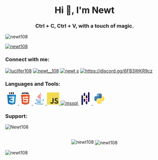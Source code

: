 <h1 align="center">Hi 👋, I'm Newt</h1>
<h3 align="center">Ctrl + C, Ctrl + V, with a touch of magic.</h3>

<p align="left"> <img src="https://komarev.com/ghpvc/?username=newt108&label=Profile%20views&color=0e75b6&style=flat" alt="newt108" /> </p>

<p align="left"> <a href="https://github.com/ryo-ma/github-profile-trophy"><img src="https://github-profile-trophy.vercel.app/?username=newt108" alt="newt108" /></a> </p>

<h3 align="left">Connect with me:</h3>
<p align="left">
<a href="https://codepen.io/lucilfer108" target="blank"><img align="center" src="https://raw.githubusercontent.com/rahuldkjain/github-profile-readme-generator/master/src/images/icons/Social/codepen.svg" alt="lucilfer108" height="30" width="40" /></a>
<a href="https://instagram.com/newt__108" target="blank"><img align="center" src="https://raw.githubusercontent.com/rahuldkjain/github-profile-readme-generator/master/src/images/icons/Social/instagram.svg" alt="newt__108" height="30" width="40" /></a>
<a href="https://www.hackerrank.com/newt s" target="blank"><img align="center" src="https://raw.githubusercontent.com/rahuldkjain/github-profile-readme-generator/master/src/images/icons/Social/hackerrank.svg" alt="newt s" height="30" width="40" /></a>
<a href="https://discord.gg/https://discord.gg/6FB3WKR9cz" target="blank"><img align="center" src="https://raw.githubusercontent.com/rahuldkjain/github-profile-readme-generator/master/src/images/icons/Social/discord.svg" alt="https://discord.gg/6FB3WKR9cz" height="30" width="40" /></a>
</p>

<h3 align="left">Languages and Tools:</h3>
<p align="left"> <a href="https://www.w3schools.com/css/" target="_blank" rel="noreferrer"> <img src="https://raw.githubusercontent.com/devicons/devicon/master/icons/css3/css3-original-wordmark.svg" alt="css3" width="40" height="40"/> </a> <a href="https://www.w3.org/html/" target="_blank" rel="noreferrer"> <img src="https://raw.githubusercontent.com/devicons/devicon/master/icons/html5/html5-original-wordmark.svg" alt="html5" width="40" height="40"/> </a> <a href="https://www.java.com" target="_blank" rel="noreferrer"> <img src="https://raw.githubusercontent.com/devicons/devicon/master/icons/java/java-original.svg" alt="java" width="40" height="40"/> </a> <a href="https://developer.mozilla.org/en-US/docs/Web/JavaScript" target="_blank" rel="noreferrer"> <img src="https://raw.githubusercontent.com/devicons/devicon/master/icons/javascript/javascript-original.svg" alt="javascript" width="40" height="40"/> </a> <a href="https://www.microsoft.com/en-us/sql-server" target="_blank" rel="noreferrer"> <img src="https://www.svgrepo.com/show/303229/microsoft-sql-server-logo.svg" alt="mssql" width="40" height="40"/> </a> <a href="https://pandas.pydata.org/" target="_blank" rel="noreferrer"> <img src="https://raw.githubusercontent.com/devicons/devicon/2ae2a900d2f041da66e950e4d48052658d850630/icons/pandas/pandas-original.svg" alt="pandas" width="40" height="40"/> </a> <a href="https://www.python.org" target="_blank" rel="noreferrer"> <img src="https://raw.githubusercontent.com/devicons/devicon/master/icons/python/python-original.svg" alt="python" width="40" height="40"/> </a> </p>

<h3 align="left">Support:</h3>
<p><a href="https://www.buymeacoffee.com/Newt108"> <img align="left" src="https://cdn.buymeacoffee.com/buttons/v2/default-yellow.png" height="50" width="210" alt="Newt108" /></a></p><br><br>

<p><img align="left" src="https://github-readme-stats.vercel.app/api/top-langs?username=newt108&show_icons=true&locale=en&layout=compact" alt="newt108" /></p>

<p>&nbsp;<img align="center" src="https://github-readme-stats.vercel.app/api?username=newt108&show_icons=true&locale=en" alt="newt108" /></p>

<p><img align="center" src="https://github-readme-streak-stats.herokuapp.com/?user=newt108&" alt="newt108" /></p>

